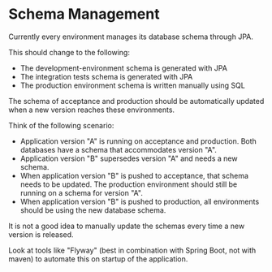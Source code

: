 # Schema Management

Currently every environment manages its database schema through JPA.

This should change to the following:

* The development-environment schema is generated with JPA
* The integration tests schema is generated with JPA
* The production environment schema is written manually using SQL

The schema of acceptance and production should be automatically updated when a new version reaches these environments.

Think of the following scenario:

* Application version "A" is running on acceptance and production. Both databases have a schema that accommodates version "A".
* Application version "B" supersedes version "A" and needs a new schema.
* When application version "B" is pushed to acceptance, that schema needs to be updated. The production environment should still be running on a schema for version "A".
* When application version "B" is pushed to production, all environments should be using the new database schema.

It is not a good idea to manually update the schemas every time a new version is released. 

Look at tools like "Flyway" (best in combination with Spring Boot, not with maven) to automate this on startup of the application.
